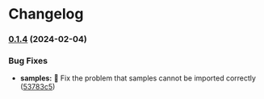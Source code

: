 # Changelog

### [0.1.4](https://github.com/Ccccraz/PsychoUnity/compare/v0.1.3...v0.1.4) (2024-02-04)


### Bug Fixes

* **samples:** :bug: Fix the problem that samples cannot be imported correctly ([53783c5](https://github.com/Ccccraz/PsychoUnity/commit/53783c58f81f4c03f6010f2b5744bc44f4049ab0))